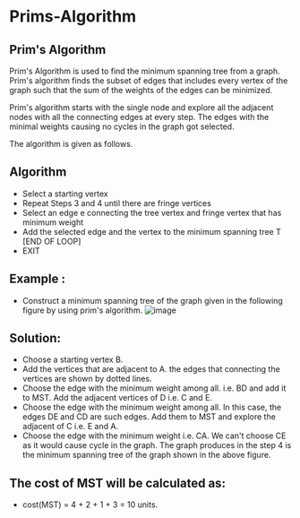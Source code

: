 # Prims-Algorithm

## Prim's Algorithm
Prim's Algorithm is used to find the minimum spanning tree from a graph. Prim's algorithm finds the subset of edges that includes every vertex of the graph such that the sum of the weights of the edges can be minimized.

Prim's algorithm starts with the single node and explore all the adjacent nodes with all the connecting edges at every step. The edges with the minimal weights causing no cycles in the graph got selected.

The algorithm is given as follows.

## Algorithm
- Select a starting vertex
- Repeat Steps 3 and 4 until there are fringe vertices
- Select an edge e connecting the tree vertex and fringe vertex that has minimum weight
- Add the selected edge and the vertex to the minimum spanning tree T
[END OF LOOP]
- EXIT

## Example :
- Construct a minimum spanning tree of the graph given in the following figure by using prim's algorithm.
![image](https://user-images.githubusercontent.com/65455865/141949536-337ea2dd-05bf-47c2-82e5-bf4688c0080f.png)

## Solution:
- Choose a starting vertex B.
- Add the vertices that are adjacent to A. the edges that connecting the vertices are shown by dotted lines.
- Choose the edge with the minimum weight among all. i.e. BD and add it to MST. Add the adjacent vertices of D i.e. C and E.
- Choose the edge with the minimum weight among all. In this case, the edges DE and CD are such edges. Add them to MST and explore the adjacent of C i.e. E and A.
- Choose the edge with the minimum weight i.e. CA. We can't choose CE as it would cause cycle in the graph.
The graph produces in the step 4 is the minimum spanning tree of the graph shown in the above figure.

## The cost of MST will be calculated as:

- cost(MST) = 4 + 2 + 1 + 3 = 10 units.

